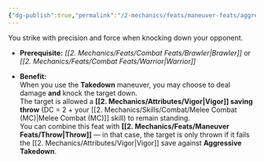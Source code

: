 ```yaml
---
{"dg-publish":true,"permalink":"/2-mechanics/feats/maneuver-feats/aggressive-takedown/","noteIcon":""}
---
```


You strike with precision and force when knocking down your opponent.

- **Prerequisite:** _[[2. Mechanics/Feats/Combat Feats/Brawler\|Brawler]]_ or _[[2. Mechanics/Feats/Combat Feats/Warrior\|Warrior]]_
    
- **Benefit:**  
    When you use the **Takedown** maneuver, you may choose to deal damage **and** knock the target down.  
    The target is allowed a **[[2. Mechanics/Attributes/Vigor\|Vigor]] saving throw** (DC = 2 + your [[2. Mechanics/Skills/Combat/Melee Combat (MC)\|Melee Combat (MC)]] skill) to remain standing.  
    You can combine this feat with **[[2. Mechanics/Feats/Maneuver Feats/Throw\|Throw]]** — in that case, the target is only thrown if it fails the [[2. Mechanics/Attributes/Vigor\|Vigor]] save against **Aggressive Takedown**.